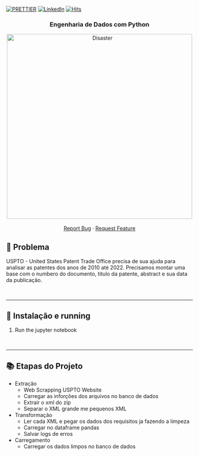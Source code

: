 <!-- PROJECT SHIELDS -->
[![PRETTIER](https://img.shields.io/badge/code_style-prettier-ff69b4.svg?style=flat-square)](https://gitter.im/jlongster/prettie)
[![LinkedIn][linkedin-shield]](https://www.linkedin.com/in/paulo-mota-955218a2/)
[![Hits](https://hits.seeyoufarm.com/api/count/incr/badge.svg?url=https://github.com/paulowiz/uff_engenharia_de_dados_com_python=%23E71A18&title_bg=%23555555&icon=dependabot.svg&icon_color=%23E7E7E7&title=views&edge_flat=false)](https://hits.seeyoufarm.com)
<!-- PROJECT SHIELDS -->



<!-- PROJECT -->
<p align="center">
  <h3 align="center"> 
   Engenharia de Dados com Python 
  </h3> 
  <p align="center">
    <img alt="Disaster" src="https://insightlab.ufc.br/wp-content/webp-express/webp-images/doc-root/wp-content/uploads/2019/09/Minerando-Dados-%E2%80%BA-Por-que-o-Python-%C3%A9-a-Linguagem.jpg.webp", width=500px, wight=250px>
    <br />
    <br />
    <a href="https://github.com/paulowiz/uff_engenharia_de_dados_com_python/issues">Report Bug</a>
    ·
    <a href="https://github.com/paulowiz/uff_engenharia_de_dados_com_python/issues">Request Feature</a>
  </p>
</p>



<!-- ABOUT THE PROJECT -->
## 🤔 Problema 
USPTO - United States Patent Trade Office precisa de sua ajuda para analisar as patentes dos anos de 2010 até 2022. Precisamos montar uma base com o numbero do documento, titulo da patente, abstract e sua data da publicação.



<br /> 

---

<!-- INSTALLATION -->

## 🔨 Instalação e running 

1. Run the jupyter notebook 

<br />

---

<!-- File Overview -->

## 📚 Etapas do Projeto

- Extração
  - Web Scrapping USPTO Website
  - Carregar as inforções dos arquivos no banco de dados
  - Extrair o xml do zip
  - Separar o XML grande me pequenos XML 
- Transformação
  - Ler cada XML e pegar os dados dos requisitos ja fazendo a limpeza 
  - Carregar no dataframe pandas
  - Salvar logs de erros 
- Carregamento
  - Carregar os dados limpos no banco de dados


<!-- MARKDOWN LINKS & IMAGES -->
[contributors-shield]: https://img.shields.io/github/contributors/othneildrew/Best-README-Template.svg?style=flat-square
[contributors-url]: https://github.com/othneildrew/Best-README-Template/graphs/contributors
[forks-shield]: https://img.shields.io/github/forks/othneildrew/Best-README-Template.svg?style=flat-square
[forks-url]: https://github.com/othneildrew/Best-README-Template/network/members
[stars-shield]: https://img.shields.io/github/stars/othneildrew/Best-README-Template.svg?style=flat-square
[stars-url]: https://github.com/othneildrew/Best-README-Template/stargazers
[issues-shield]: https://img.shields.io/github/issues/othneildrew/Best-README-Template.svg?style=flat-square
[issues-url]: https://github.com/othneildrew/Best-README-Template/issues
[license-shield]: https://img.shields.io/github/license/othneildrew/Best-README-Template.svg?style=flat-square
[license-url]: https://github.com/othneildrew/Best-README-Template/blob/master/LICENSE.txt
[linkedin-shield]: https://img.shields.io/badge/-LinkedIn-black.svg?style=flat-square&logo=linkedin&colorB=555
[linkedin-url]: https://linkedin.com/in/othneildrew
[product-screenshot]: images/screenshot.png
<!-- MARKDOWN LINKS & IMAGES -->
